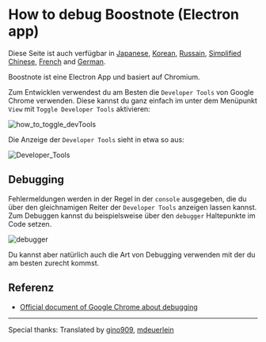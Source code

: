 # How to debug Boostnote (Electron app)

Diese Seite ist auch verfügbar in [Japanese](https://github.com/BoostIO/Boostnote/blob/master/docs/jp/debug.md), [Korean](https://github.com/BoostIO/Boostnote/blob/master/docs/ko/debug.md), [Russain](https://github.com/BoostIO/Boostnote/blob/master/docs/ru/debug.md), [Simplified Chinese](https://github.com/BoostIO/Boostnote/blob/master/docs/zh_CN/debug.md), [French](https://github.com/BoostIO/Boostnote/blob/master/docs/fr/debug.md) and [German](https://github.com/BoostIO/Boostnote/blob/master/docs/de/debug.md).

Boostnote ist eine Electron App und basiert auf Chromium. 

Zum Entwicklen verwendest du am Besten die `Developer Tools` von Google Chrome verwenden. Diese kannst du ganz einfach im unter dem Menüpunkt `View` mit `Toggle Developer Tools` aktivieren:

![how_to_toggle_devTools](https://cloud.githubusercontent.com/assets/11307908/24343585/162187e2-127c-11e7-9c01-23578db03ecf.png)

Die Anzeige der `Developer Tools` sieht in etwa so aus:

![Developer_Tools](https://cloud.githubusercontent.com/assets/11307908/24343545/eff9f3a6-127b-11e7-94cf-cb67bfda634a.png)


## Debugging

Fehlermeldungen werden in der Regel in der `console` ausgegeben, die du über den gleichnamigen Reiter der `Developer Tools`  anzeigen lassen kannst. Zum Debuggen kannst du beispielsweise über den `debugger` Haltepunkte im Code setzen.

![debugger](https://cloud.githubusercontent.com/assets/11307908/24343879/9459efea-127d-11e7-9943-f60bf7f66d4a.png)

Du kannst aber natürlich auch die Art von Debugging verwenden mit der du am besten zurecht kommst.

## Referenz

* [Official document of Google Chrome about debugging](https://developer.chrome.com/devtools)

---

Special thanks: Translated by [gino909](https://github.com/gino909), [mdeuerlein](https://github.com/mdeuerlein) 
